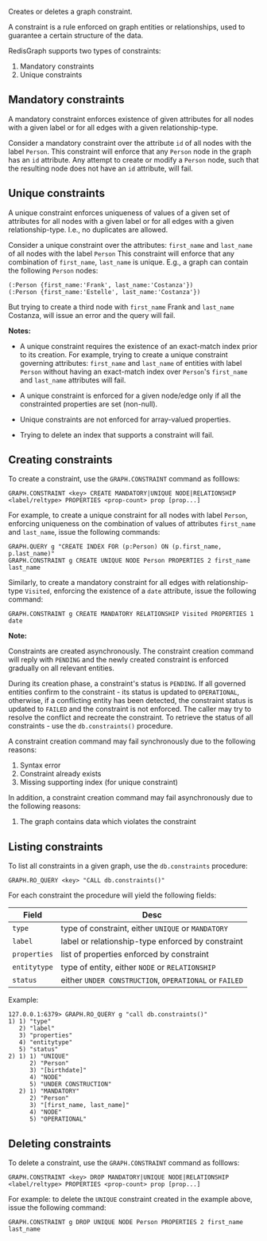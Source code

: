 Creates or deletes a graph constraint. 

A constraint is a rule enforced on graph entities or relationships, used to guarantee a certain structure of the data.

RedisGraph supports two types of constraints:

1. Mandatory constraints
2. Unique constraints

## Mandatory constraints

A mandatory constraint enforces existence of given attributes for all nodes with a given label or for all edges with a given relationship-type.

Consider a mandatory constraint over the attribute `id` of all nodes with the label `Person`.
This constraint will enforce that any `Person` node in the graph has an `id` attribute.
Any attempt to create or modify a `Person` node, such that the resulting node does not have an `id` attribute, will fail.

## Unique constraints

A unique constraint enforces uniqueness of values of a given set of attributes for all nodes with a given label or for all edges with a given relationship-type. I.e., no duplicates are allowed.

Consider a unique constraint over the attributes: `first_name` and `last_name` of all nodes with the label `Person`
This constraint will enforce that any combination of `first_name`, `last_name` is unique.
E.g., a graph can contain the following `Person` nodes:

```
(:Person {first_name:'Frank', last_name:'Costanza'})
(:Person {first_name:'Estelle', last_name:'Costanza'})
```

But trying to create a third node with `first_name` Frank and `last_name` Costanza, will issue an error and the query will fail.

<note><b>Notes:</b>

- A unique constraint requires the existence of an exact-match index prior to its creation. For example, trying to create a unique constraint governing attributes: `first_name` and `last_name` of entities with label `Person` without having an exact-match index over `Person`'s `first_name` and `last_name` attributes will fail.
   
- A unique constraint is enforced for a given node/edge only if all the constrainted properties are set (non-null).
- Unique constraints are not enforced for array-valued properties.
- Trying to delete an index that supports a constraint will fail.
   
</note>

## Creating constraints

To create a constraint, use the `GRAPH.CONSTRAINT` command as folllows:

```
GRAPH.CONSTRAINT <key> CREATE MANDATORY|UNIQUE NODE|RELATIONSHIP <label/reltype> PROPERTIES <prop-count> prop [prop...]
```

For example, to create a unique constraint for all nodes with label `Person`, enforcing uniqueness on the combination of values of attributes `first_name` and `last_name`, issue the following commands:

```
GRAPH.QUERY g "CREATE INDEX FOR (p:Person) ON (p.first_name, p.last_name)"
GRAPH.CONSTRAINT g CREATE UNIQUE NODE Person PROPERTIES 2 first_name last_name
```

Similarly, to create a mandatory constraint for all edges with relationship-type `Visited`, enforcing the existence of a `date` attribute, issue the following command:

```
GRAPH.CONSTRAINT g CREATE MANDATORY RELATIONSHIP Visited PROPERTIES 1 date
```

<note><b>Note:</b>

Constraints are created asynchronously. The constraint creation command will reply with `PENDING` and the newly created constraint is enforced gradually on all relevant entities.

During its creation phase, a constraint's status is `PENDING`. If all governed entities confirm to the constraint - its status is updated to `OPERATIONAL`, otherwise, if a conflicting entity has been detected, the constraint status is updated to `FAILED` and the constraint is not enforced. The caller may try to resolve the conflict and recreate the constraint. To retrieve the status of all constraints - use the `db.constraints()` procedure.
   
</note>

A constraint creation command may fail synchronously due to the following reasons:

1. Syntax error
2. Constraint already exists
3. Missing supporting index (for unique constraint)

In addition, a constraint creation command may fail asynchronously due to the following reasons:

1. The graph contains data which violates the constraint

## Listing constraints

To list all constraints in a given graph, use the `db.constraints` procedure:

```
GRAPH.RO_QUERY <key> "CALL db.constraints()"
```

For each constraint the procedure will yield the following fields:

| Field        | Desc                                                   |
| ------------ | ------------------------------------------------------ |
| `type`       | type of constraint, either `UNIQUE` or `MANDATORY`     |
| `label`      | label or relationship-type enforced by constraint      |
| `properties` | list of properties enforced by constraint              |
| `entitytype` | type of entity, either `NODE` or `RELATIONSHIP`        |
| `status`     | either `UNDER CONSTRUCTION`, `OPERATIONAL` or `FAILED` |

Example:

```
127.0.0.1:6379> GRAPH.RO_QUERY g "call db.constraints()"
1) 1) "type"
   2) "label"
   3) "properties"
   4) "entitytype"
   5) "status"
2) 1) 1) "UNIQUE"
      2) "Person"
      3) "[birthdate]"
      4) "NODE"
      5) "UNDER CONSTRUCTION"
   2) 1) "MANDATORY"
      2) "Person"
      3) "[first_name, last_name]"
      4) "NODE"
      5) "OPERATIONAL"
```

## Deleting constraints

To delete a constraint, use the `GRAPH.CONSTRAINT` command as folllows:

```
GRAPH.CONSTRAINT <key> DROP MANDATORY|UNIQUE NODE|RELATIONSHIP <label/reltype> PROPERTIES <prop-count> prop [prop...]
```

For example: to delete the `UNIQUE` constraint created in the example above, issue the following command:

```
GRAPH.CONSTRAINT g DROP UNIQUE NODE Person PROPERTIES 2 first_name last_name
```
